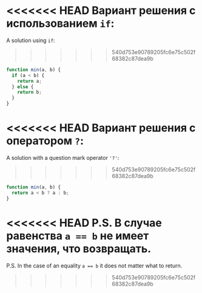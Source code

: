 <<<<<<< HEAD
Вариант решения с использованием `if`:
=======
A solution using `if`:
>>>>>>> 540d753e90789205fc6e75c502f68382c87dea9b

```js
function min(a, b) {
  if (a < b) {
    return a;
  } else {
    return b;
  }
}
```

<<<<<<< HEAD
Вариант решения с оператором `?`:
=======
A solution with a question mark operator `'?'`:
>>>>>>> 540d753e90789205fc6e75c502f68382c87dea9b

```js
function min(a, b) {
  return a < b ? a : b;
}
```

<<<<<<< HEAD
P.S. В случае равенства `a == b` не имеет значения, что возвращать.
=======
P.S. In the case of an equality `a == b` it does not matter what to return.
>>>>>>> 540d753e90789205fc6e75c502f68382c87dea9b
